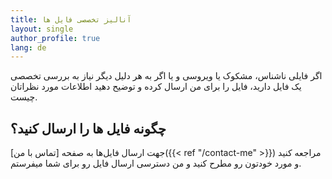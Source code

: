 ```yaml
---
title: آنالیز تخصصی فایل ها
layout: single
author_profile: true
lang: de
---
```

اگر فایلی ناشناس، مشکوک یا ویروسی و یا اگر به هر دلیل دیگر نیاز به بررسی تخصصی یک فایل دارید، فایل را برای من ارسال کرده و توضیح دهید اطلاعات مورد نظراتان چیست.

چگونه فایل ها را ارسال کنید؟
----------------------------

جهت ارسال فایل‌ها به صفحه [تماس با من]({{< ref "/contact-me" >}}) مراجعه کنید و مورد خودتون رو مطرح کنید و من دسترسی ارسال فایل رو برای شما میفرستم.
